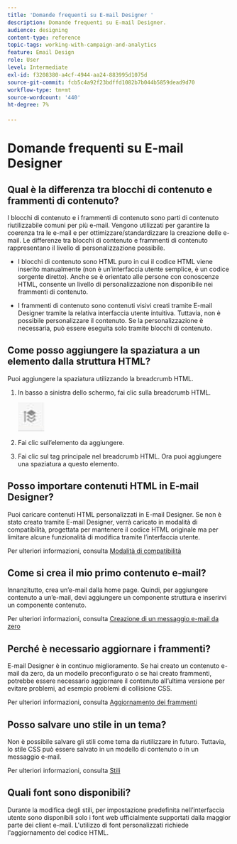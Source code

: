 ```yaml
---
title: 'Domande frequenti su E-mail Designer '
description: Domande frequenti su E-mail Designer.
audience: designing
content-type: reference
topic-tags: working-with-campaign-and-analytics
feature: Email Design
role: User
level: Intermediate
exl-id: f3208380-a4cf-4944-aa24-883995d1075d
source-git-commit: fcb5c4a92f23bdffd1082b7b044b5859dead9d70
workflow-type: tm+mt
source-wordcount: '440'
ht-degree: 7%

---
```


# Domande frequenti su E-mail Designer

## Qual è la differenza tra blocchi di contenuto e frammenti di contenuto?

I blocchi di contenuto e i frammenti di contenuto sono parti di contenuto riutilizzabile comuni per più e-mail. Vengono utilizzati per garantire la coerenza tra le e-mail e per ottimizzare/standardizzare la creazione delle e-mail. Le differenze tra blocchi di contenuto e frammenti di contenuto rappresentano il livello di personalizzazione possibile.

* I blocchi di contenuto sono HTML puro in cui il codice HTML viene inserito manualmente (non è un’interfaccia utente semplice, è un codice sorgente diretto). Anche se è orientato alle persone con conoscenze HTML, consente un livello di personalizzazione non disponibile nei frammenti di contenuto.

* I frammenti di contenuto sono contenuti visivi creati tramite E-mail Designer tramite la relativa interfaccia utente intuitiva. Tuttavia, non è possibile personalizzare il contenuto. Se la personalizzazione è necessaria, può essere eseguita solo tramite blocchi di contenuto.

## Come posso aggiungere la spaziatura a un elemento dalla struttura HTML?

Puoi aggiungere la spaziatura utilizzando la breadcrumb HTML.

1. In basso a sinistra dello schermo, fai clic sulla breadcrumb HTML.

   ![](assets/do-not-localize/breadcrumb.png)

1. Fai clic sull’elemento da aggiungere.
1. Fai clic sul tag principale nel breadcrumb HTML.
Ora puoi aggiungere una spaziatura a questo elemento.

## Posso importare contenuti HTML in E-mail Designer?

Puoi caricare contenuti HTML personalizzati in E-mail Designer. Se non è stato creato tramite E-mail Designer, verrà caricato in modalità di compatibilità, progettata per mantenere il codice HTML originale ma per limitare alcune funzionalità di modifica tramite l’interfaccia utente.

Per ulteriori informazioni, consulta [Modalità di compatibilità](../../designing/using/using-existing-content.md#compatibility-mode)

## Come si crea il mio primo contenuto e-mail?

Innanzitutto, crea un’e-mail dalla home page.
Quindi, per aggiungere contenuto a un’e-mail, devi aggiungere un componente struttura e inserirvi un componente contenuto.

Per ulteriori informazioni, consulta [Creazione di un messaggio e-mail da zero](../../designing/using/quick-start.md#from-scratch-email)

## Perché è necessario aggiornare i frammenti?

E-mail Designer è in continuo miglioramento. Se hai creato un contenuto e-mail da zero, da un modello preconfigurato o se hai creato frammenti, potrebbe essere necessario aggiornare il contenuto all’ultima versione per evitare problemi, ad esempio problemi di collisione CSS.

Per ulteriori informazioni, consulta [Aggiornamento dei frammenti](../../designing/using/designing-content-in-adobe-campaign.md#email-designer-updates)

## Posso salvare uno stile in un tema?

Non è possibile salvare gli stili come tema da riutilizzare in futuro. Tuttavia, lo stile CSS può essere salvato in un modello di contenuto o in un messaggio e-mail.

Per ulteriori informazioni, consulta [Stili](../../designing/using/styles.md)

## Quali font sono disponibili?

Durante la modifica degli stili, per impostazione predefinita nell’interfaccia utente sono disponibili solo i font web ufficialmente supportati dalla maggior parte dei client e-mail. L&#39;utilizzo di font personalizzati richiede l&#39;aggiornamento del codice HTML.
